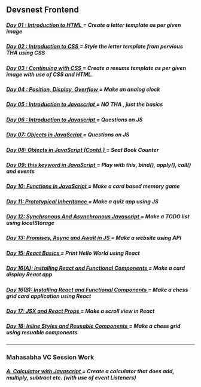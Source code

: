 ## Devsnest Frontend 

<h5>
    <a target="_blank" href="https://github.com/thisiskartikgupta/Devsnest-Frontend/blob/main/Day%2001%20-%20Introduction%20to%20HTML/index.html">
        Day 01 : Introduction to HTML
    </a>
     = Create a letter template as per given image 
</h5>

<h5>
    <a target="_blank" href="https://github.com/thisiskartikgupta/Devsnest-Frontend/blob/main/Day%2002%20-%20Introduction%20to%20CSS/index.html">
        Day 02 : Introduction to CSS
    </a>
     = Style the letter template from pervious THA using CSS
</h5>

<h5>
    <a target="_blank" href="https://github.com/thisiskartikgupta/Devsnest-Frontend/tree/main/Day%2003%20-%20Continuing%20with%20CSS/index.html">
        Day 03 : Continuing with CSS
    </a>
     = Create a resume template as per given image with use of CSS and HTML.
</h5>

<h5>
    <a target="_blank" href="https://github.com/thisiskartikgupta/Devsnest-Frontend/tree/main/Day%2004%20-%20Position%2C%20Display%2C%20Overflow/index.html">
        Day 04 : Position, Display, Overflow
    </a>
     = Make an analog clock
</h5>

<h5>
    <a target="_blank" href="https://github.com/thisiskartikgupta/Devsnest-Frontend/tree/main/Day%2005%20-%20Introduction%20to%20Javascript">
        Day 05 : Introduction to Javascript
    </a>
     = NO THA , just the basics
</h5>

<h5>
    <a target="_blank" href="https://github.com/thisiskartikgupta/Devsnest-Frontend/tree/main/Day%2006%20-%20Introduction%20to%20Javascript">
        Day 06 : Introduction to Javascript
    </a>
     = Questions on JS
</h5>

<h5>
    <a target="_blank" href="https://github.com/thisiskartikgupta/Devsnest-Frontend/tree/main/Day%2007%20-%20Objects%20in%20Javascript">
        Day 07: Objects in JavaScript
    </a>
     = Questions on JS
</h5>

<h5>
    <a target="_blank" href="https://thisiskartikgupta.github.io/Seat-Book-Count-JS/">
        Day 08: Objects in JavaScript (Contd.)
    </a>
     = Seat Book Counter
</h5>

<h5>
    <a target="_blank" href="https://github.com/thisiskartikgupta/Devsnest-Frontend/tree/main/Day%2009%20-%20JavaScript%20this%20keyword">
        Day 09: this keyword in JavaScript
    </a>
     = Play with this, bind(), apply(), call() and events
</h5>

<h5>
    <a target="_blank" href="https://thisiskartikgupta.github.io/MEMCARDS">
        Day 10: Functions in JavaScript
    </a>
     = Make a card based memory game
</h5>

<h5>
    <a target="_blank" href="https://github.com/thisiskartikgupta/Devsnest-Frontend/tree/main/Day%2011%20-%20Prototypical%20Inheritance%20in%20JS/Side%20Notes">
        Day 11: Prototypical Inheritance
    </a>
     = Make a quiz app using JS
</h5>

<h5>
    <a target="_blank" href="https://thisiskartikgupta.github.io/TODO-Lets-Do">
        Day 12: Synchronous And Asynchronous Javascript
    </a>
     = Make a TODO list using localStorage
</h5>

<h5>
    <a target="_blank" href="https://github.com/thisiskartikgupta/Devsnest-Frontend/tree/main/Day%2013%20-%20Promises%20%2C%20Async%20and%20Await%20in%20Javascript">
        Day 13: Promises, Async and Await in JS
    </a>
     = Make a website using API
</h5>

<h5>
    <a target="_blank" href="https://github.com/thisiskartikgupta/Devsnest-Frontend/tree/main/Day%2015%20-%20React%20Basics/THA">
        Day 15: React Basics
    </a>
     = Print Hello World using React
</h5>

<h5>
    <a target="_blank" href="https://thisiskartikgupta-react-cards.netlify.app/">
        Day 16(A): Installing React and Functional Components
    </a>
     = Make a card display React app 
</h5>

<h5>
    <a target="_blank" href="https://react-chess-grid-thisiskartikgupta.netlify.app/">
        Day 16(B): Installing React and Functional Components
    </a>
     = Make a chess grid card application using React
</h5>

<h5>
    <a target="_blank" href="https://thisiskartikgupta-scrollview.web.app/">
        Day 17: JSX and React Props
    </a>
     = Make a scroll view in React 
</h5>

<h5>
    <a target="_blank" href="https://chess-grid-2-tikg.netlify.app/">
        Day 18: Inline Styles and Reusable Components
    </a>
     = Make a chess grid using resuable components
</h5>


--- 

### Mahasabha VC Session Work

<h5>
    <a target="_blank" href="https://github.com/thisiskartikgupta/Devsnest-Frontend/tree/main/0.%20Miscellaneous/Mahasabha%20VC%20Work/01.%20Calculator">
        A. Calculator with Javascript
    </a>
     = Create a calculator that does add, multiply, subtract etc. (with use of event Listeners)
</h5>
